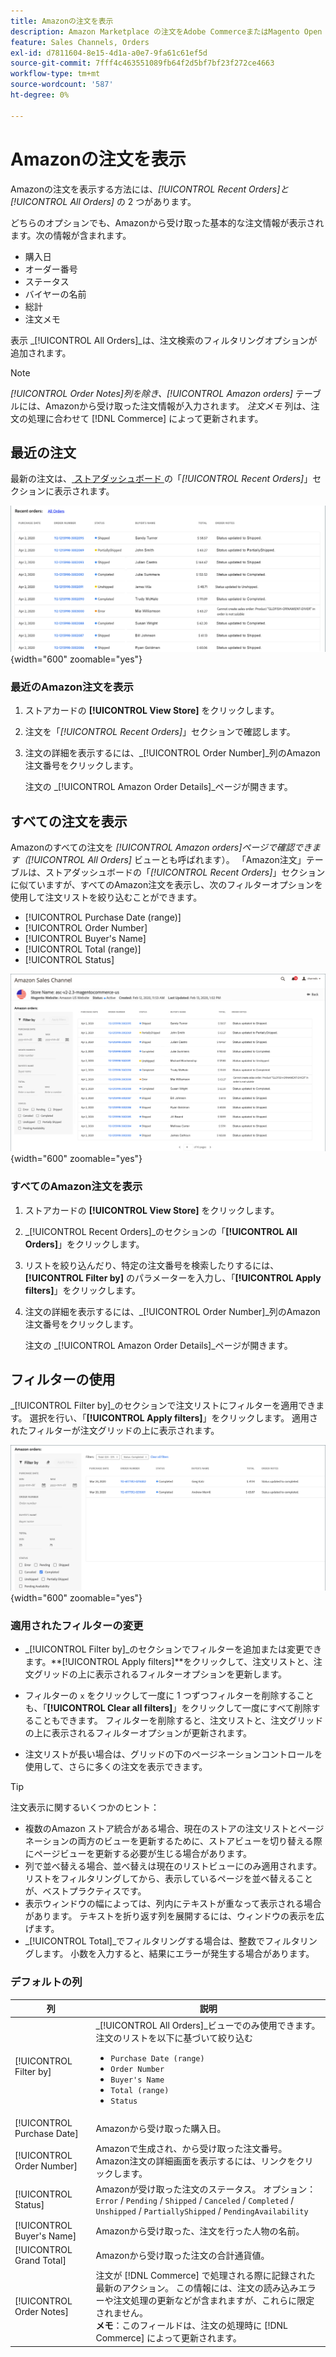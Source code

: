```yaml
---
title: Amazonの注文を表示
description: Amazon Marketplace の注文をAdobe CommerceまたはMagento Open Source管理者で表示できます。
feature: Sales Channels, Orders
exl-id: d7811604-8e15-4d1a-a0e7-9fa61c61ef5d
source-git-commit: 7fff4c463551089fb64f2d5bf7bf23f272ce4663
workflow-type: tm+mt
source-wordcount: '587'
ht-degree: 0%

---
```


# Amazonの注文を表示

Amazonの注文を表示する方法には、_[!UICONTROL Recent Orders]_と_[!UICONTROL All Orders]_ の 2 つがあります。

どちらのオプションでも、Amazonから受け取った基本的な注文情報が表示されます。次の情報が含まれます。

- 購入日
- オーダー番号
- ステータス
- バイヤーの名前
- 総計
- 注文メモ

表示 _[!UICONTROL All Orders]_は、注文検索のフィルタリングオプションが追加されます。

>[!NOTE]
>
>_[!UICONTROL Order Notes]_列を除き、_[!UICONTROL Amazon orders]_ テーブルには、Amazonから受け取った注文情報が入力されます。 _注文メモ_ 列は、注文の処理に合わせて [!DNL Commerce] によって更新されます。

## 最近の注文

最新の注文は、[ ストアダッシュボード ](./amazon-store-dashboard.md) の「_[!UICONTROL Recent Orders]_」セクションに表示されます。

![ 最近の注文 ](assets/amazon-recent-orders-imported.png){width="600" zoomable="yes"}

### 最近のAmazon注文を表示

1. ストアカードの **[!UICONTROL View Store]** をクリックします。

1. 注文を「_[!UICONTROL Recent Orders]_」セクションで確認します。

1. 注文の詳細を表示するには、_[!UICONTROL Order Number]_列のAmazon注文番号をクリックします。

   注文の _[!UICONTROL Amazon Order Details]_ページが開きます。

## すべての注文を表示

Amazonのすべての注文を _[!UICONTROL Amazon orders]_ページで確認できます（_[!UICONTROL All Orders]_ ビューとも呼ばれます）。 「Amazon注文」テーブルは、ストアダッシュボードの「_[!UICONTROL Recent Orders]_」セクションに似ていますが、すべてのAmazon注文を表示し、次のフィルターオプションを使用して注文リストを絞り込むことができます。

- [!UICONTROL Purchase Date (range)]
- [!UICONTROL Order Number]
- [!UICONTROL Buyer's Name]
- [!UICONTROL Total (range)]
- [!UICONTROL Status]

![Amazon注文 ](assets/amazon-orders-list-all.png){width="600" zoomable="yes"}

### すべてのAmazon注文を表示

1. ストアカードの **[!UICONTROL View Store]** をクリックします。

1. _[!UICONTROL Recent Orders]_のセクションの「**[!UICONTROL All Orders]**」をクリックします。

1. リストを絞り込んだり、特定の注文番号を検索したりするには、**[!UICONTROL Filter by]** のパラメーターを入力し、「**[!UICONTROL Apply filters]**」をクリックします。

1. 注文の詳細を表示するには、_[!UICONTROL Order Number]_列のAmazon注文番号をクリックします。

   注文の _[!UICONTROL Amazon Order Details]_ページが開きます。

## フィルターの使用

_[!UICONTROL Filter by]_のセクションで注文リストにフィルターを適用できます。 選択を行い、「**[!UICONTROL Apply filters]**」をクリックします。 適用されたフィルターが注文グリッドの上に表示されます。

![Amazon注文を表示するためのフィルター ](assets/amazon-orders-filter-view.png){width="600" zoomable="yes"}

### 適用されたフィルターの変更

- _[!UICONTROL Filter by]_のセクションでフィルターを追加または変更できます。**[!UICONTROL Apply filters]**をクリックして、注文リストと、注文グリッドの上に表示されるフィルターオプションを更新します。

- フィルターの `x` をクリックして一度に 1 つずつフィルターを削除することも、「**[!UICONTROL Clear all filters]**」をクリックして一度にすべて削除することもできます。 フィルターを削除すると、注文リストと、注文グリッドの上に表示されるフィルターオプションが更新されます。

- 注文リストが長い場合は、グリッドの下のページネーションコントロールを使用して、さらに多くの注文を表示できます。

>[!TIP]
>
>注文表示に関するいくつかのヒント：
>
>- 複数のAmazon ストア統合がある場合、現在のストアの注文リストとページネーションの両方のビューを更新するために、ストアビューを切り替える際にページビューを更新する必要が生じる場合があります。
>- 列で並べ替える場合、並べ替えは現在のリストビューにのみ適用されます。 リストをフィルタリングしてから、表示しているページを並べ替えることが、ベストプラクティスです。
>- 表示ウィンドウの幅によっては、列内にテキストが重なって表示される場合があります。 テキストを折り返す列を展開するには、ウィンドウの表示を広げます。
>- _[!UICONTROL Total]_でフィルタリングする場合は、整数でフィルタリングします。 小数を入力すると、結果にエラーが発生する場合があります。

### デフォルトの列

| 列 | 説明 |
|----------------------------|------------------------------------------------------------------------------------------------------------------------------------------------------------------------------------------------------------------------------------------------------------|
| [!UICONTROL Filter by] | _[!UICONTROL All Orders]_ビューでのみ使用できます。<br> 注文のリストを以下に基づいて絞り込む<ul><li>`Purchase Date (range)`</li><li>`Order Number`</li><li>`Buyer's Name`</li><li>`Total (range)`</li><li>`Status`</li></ul> |
| [!UICONTROL Purchase Date] | Amazonから受け取った購入日。 |
| [!UICONTROL Order Number] | Amazonで生成され、から受け取った注文番号。 Amazon注文の詳細画面を表示するには、リンクをクリックします。 |
| [!UICONTROL Status] | Amazonが受け取った注文のステータス。 オプション：`Error` / `Pending` / `Shipped` / `Canceled` / `Completed` / `Unshipped` / `PartiallyShipped` / `PendingAvailability` |
| [!UICONTROL Buyer's Name] | Amazonから受け取った、注文を行った人物の名前。 |
| [!UICONTROL Grand Total] | Amazonから受け取った注文の合計通貨値。 |
| [!UICONTROL Order Notes] | 注文が [!DNL Commerce] で処理される際に記録された最新のアクション。 この情報には、注文の読み込みエラーや注文処理の更新などが含まれますが、これらに限定されません。<br>**メモ**：このフィールドは、注文の処理時に [!DNL Commerce] によって更新されます。 |
